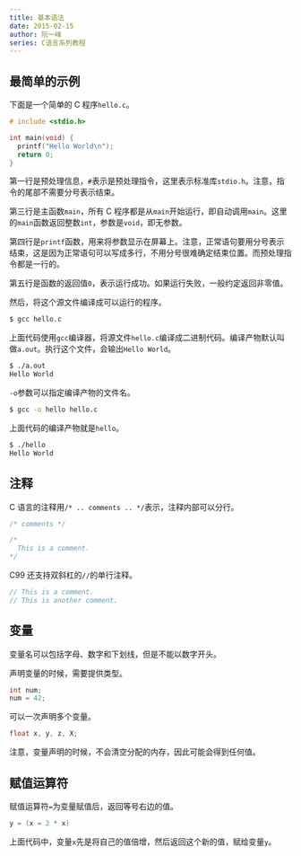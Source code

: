 ```yaml
---
title: 基本语法
date: 2015-02-15
author: 阮一峰
series: C语言系列教程
---
```


## 最简单的示例

下面是一个简单的 C 程序`hello.c`。

```c
# include <stdio.h>

int main(void) {
  printf("Hello World\n");
  return 0;
}
```

第一行是预处理信息，`#`表示是预处理指令，这里表示标准库`stdio.h`。注意，指令的尾部不需要分号表示结束。

第三行是主函数`main`，所有 C 程序都是从`main`开始运行，即自动调用`main`。这里的`main`函数返回整数`int`，参数是`void`，即无参数。

第四行是`printf`函数，用来将参数显示在屏幕上。注意，正常语句要用分号表示结束，这是因为正常语句可以写成多行，不用分号很难确定结束位置。而预处理指令都是一行的。

第五行是函数的返回值`0`，表示运行成功。如果运行失败，一般约定返回非零值。

然后，将这个源文件编译成可以运行的程序。

```bash
$ gcc hello.c
```

上面代码使用`gcc`编译器，将源文件`hello.c`编译成二进制代码。编译产物默认叫做`a.out`。执行这个文件，会输出`Hello World`。

```bash
$ ./a.out
Hello World
```

`-o`参数可以指定编译产物的文件名。

```bash
$ gcc -o hello hello.c
```

上面代码的编译产物就是`hello`。

```bash
$ ./hello
Hello World
```

## 注释

C 语言的注释用`/* .. comments .. */`表示，注释内部可以分行。

```c
/* comments */

/*
  This is a comment.
*/
```

C99 还支持双斜杠的`//`的单行注释。

```c
// This is a comment.
// This is another comment.
```

## 变量

变量名可以包括字母、数字和下划线，但是不能以数字开头。

声明变量的时候，需要提供类型。

```c
int num;
num = 42;
```

可以一次声明多个变量。

```c
float x, y, z, X;
```

注意，变量声明的时候，不会清空分配的内存，因此可能会得到任何值。

## 赋值运算符

赋值运算符`=`为变量赋值后，返回等号右边的值。

```c
y = (x = 2 * x)
```

上面代码中，变量`x`先是将自己的值倍增，然后返回这个新的值，赋给变量`y`。
